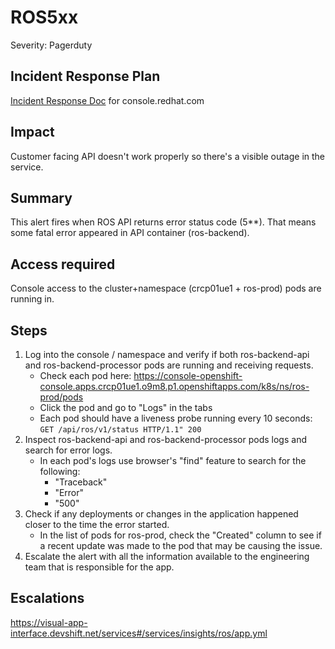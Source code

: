 # ROS5xx
Severity: Pagerduty

## Incident Response Plan
 [Incident Response Doc](https://docs.google.com/document/d/1AyEQnL4B11w7zXwum8Boty2IipMIxoFw1ri1UZB6xJE) for console.redhat.com

## Impact
Customer facing API doesn't work properly so there's a visible outage in the service.

## Summary
This alert fires when ROS API returns error status code (5**). That means some fatal error appeared in API container (ros-backend).

## Access required
Console access to the cluster+namespace (crcp01ue1 + ros-prod) pods are running in.

## Steps
1. Log into the console / namespace and verify if both ros-backend-api and ros-backend-processor pods are running and receiving requests.
    - Check each pod here: https://console-openshift-console.apps.crcp01ue1.o9m8.p1.openshiftapps.com/k8s/ns/ros-prod/pods
    - Click the pod and go to "Logs" in the tabs
    - Each pod should have a liveness probe running every 10 seconds: `GET /api/ros/v1/status HTTP/1.1" 200`
2. Inspect ros-backend-api and ros-backend-processor pods logs and search for error logs.
    - In each pod's logs use browser's "find" feature to search for the following:
        - "Traceback"
        - "Error"
        - "500"
3. Check if any deployments or changes in the application happened closer to the time the error started.
    - In the list of pods for ros-prod, check the "Created" column to see if a recent update was made to the pod that may be causing the issue.
4. Escalate the alert with all the information available to the engineering team that is responsible for the app.

## Escalations
https://visual-app-interface.devshift.net/services#/services/insights/ros/app.yml

